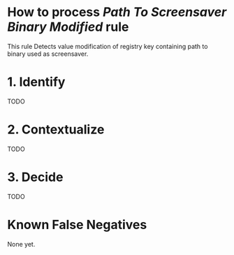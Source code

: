 # How to process *Path To Screensaver Binary Modified* rule
This rule Detects value modification of registry key containing path to binary used as screensaver.

# 1. Identify
TODO

# 2. Contextualize
TODO

# 3. Decide
TODO

# Known False Negatives
None yet.
